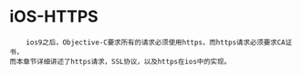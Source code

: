 # iOS-HTTPS
        ios9之后，Objective-C要求所有的请求必须使用https，而https请求必须要求CA证书，
    而本章节详细讲述了https请求，SSL协议，以及https在ios中的实现。
